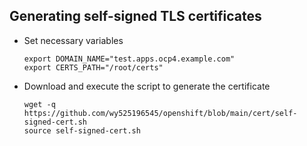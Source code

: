 ## Generating self-signed TLS certificates

* Set necessary variables
  ```
  export DOMAIN_NAME="test.apps.ocp4.example.com"
  export CERTS_PATH="/root/certs"
  ```
  
* Download and execute the script to generate the certificate
  ```
  wget -q https://github.com/wy525196545/openshift/blob/main/cert/self-signed-cert.sh
  source self-signed-cert.sh
  ```
